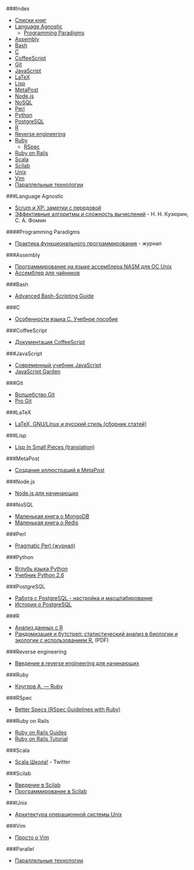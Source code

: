 ###Index
* [Списки книг](#meta-lists)
* [Language Agnostic](#language-agnostic)
    * [Programming Paradigms](#programming-paradigms)
* [Assembly](#assembly)
* [Bash](#bash)
* [C](#c)
* [CoffeeScript](#coffeescript)
* [Git](#git)
* [JavaScript](#javascript)
* [LaTeX](#latex)
* [Lisp](#lisp)
* [MetaPost](#metapost)
* [Node.js](#nodejs)
* [NoSQL](#nosql)
* [Perl](#perl)
* [Python](#python)
* [PostgreSQL](#postgresql)
* [R](#r)
* [Reverse engineering](#reverse-engineering)
* [Ruby](#ruby)
  * [RSpec](#rspec)
* [Ruby on Rails](#ruby-on-rails)
* [Scala](#scala)
* [Scilab](#scilab)
* [Unix](#unix)
* [Vim](#vim)
* [Параллельные технологии](#parallel)

###Language Agnostic

* [Scrum и XP: заметки с передовой](http://scrum.org.ua/wp-content/uploads/2008/12/scrum_xp-from-the-trenches-rus-final.pdf)
* [Эффективные алгоритмы и сложность вычислений](http://discopal.ispras.ru/Ru.book-advanced-algorithms.htm) - Н. Н. Кузюрин, С. А. Фомин

####Programming Paradigms
* [Практика функционального программирования](http://fprog.ru/) - журнал


###Assembly

* [Программирование на языке ассемблера NASM для ОС Unix](http://www.stolyarov.info/books/pdf/nasm_unix.pdf)
* [Ассемблер для чайников](http://av-assembler.ru/asm/afd/assembler-for-dummy.htm)

###Bash

* [Advanced Bash-Scripting Guide](http://rus-linux.net/MyLDP/BOOKS/abs-guide/flat/abs-book.html)

###C

* [Особенности языка C. Учебное пособие](http://younglinux.info/sites/default/files/programmingC.pdf)

###CoffeeScript

* [Документация CoffeeScript](http://cidocs.ru/coffeescript/)


###JavaScript

* [Современный учебник JavaScript](http://learn.javascript.ru/)
* [JavaScript Garden](http://bonsaiden.github.io/JavaScript-Garden/ru/)

###Git

* [Волшебство Git](http://www-cs-students.stanford.edu/~blynn/gitmagic/intl/ru/)
* [Pro Git](http://git-scm.com/book/ru)


###LaTeX

* [LaTeX, GNU/Linux и русский стиль (сборник статей)](http://www.inp.nsk.su/~baldin/LaTeX/index.html)


###Lisp

* [Lisp In Small Pieces (translation)](https://github.com/ilammy/lisp)


###MetaPost

* [Создание иллюстраций в MetaPost](http://www.inp.nsk.su/~baldin/mpost/index.html)


###Node.js

* [Node.js для начинающих](http://nodebeginner.ru)


###NoSQL

* [Маленькая книга о MongoDB](http://jsman.ru/mongo-book/index.html)
* [Маленькая книга о Redis](https://github.com/kondratovich/the-little-redis-book/blob/master/ru/redis.md)


###Perl

* [Pragmatic Perl (журнал)](http://pragmaticperl.com/)


###Python

* [Вглубь языка Python](http://ru.diveintopython.net/toc.html)
* [Учебник Python 2.6](http://ru.wikibooks.org/wiki/%D0%A3%D1%87%D0%B5%D0%B1%D0%BD%D0%B8%D0%BA_Python_2.6)


###PostgreSQL

* [Работа с PostgreSQL - настройка и масштабирование](http://postgresql.leopard.in.ua/)
* [История о PostgreSQL](http://www.inp.nsk.su/~baldin/PostgreSQL/index.html)


###R

* [Анализ данных с R](http://www.inp.nsk.su/~baldin/DataAnalysis/index.html)
* [Рандомизация и бутстреп: статистический анализ в биологии и экологии с использованием R.](http://www.ievbras.ru/ecostat/Kiril/Article/A32/Starb.pdf) (PDF)

###Reverse engineering

* [Введение в reverse engineering для начинающих](https://github.com/dennis714/RE-for-beginners)

###Ruby

* [Круглов А. — Ruby](https://github.com/Krugloff/rus_ruby_book)

###RSpec
* [Better Specs (RSpec Guidelines with Ruby)](http://betterspecs.org/ru)

###Ruby on Rails

* [Ruby on Rails Guides](http://rusrails.ru)
* [Ruby on Rails Tutorial](http://railstutorial.ru/)

###Scala

* [Scala Школа!](http://twitter.github.io/scala_school/ru/) - Twitter

###Scilab

* [Введение в Scilab](http://forge.scilab.org/index.php/p/docintrotoscilab/downloads/)
* [Программирование в Scilab](http://forge.scilab.org/index.php/p/docprogscilab/downloads/)

###Unix

* [Архитектура операционной системы Unix](http://lib.ru/BACH/)

###Vim

* [Просто о Vim](http://rus-linux.net/MyLDP/BOOKS/Vim/prosto-o-vim.pdf)

###Parallel

* [Параллельные технологии](http://www.inp.nsk.su/~baldin/Parallel/index.html)
